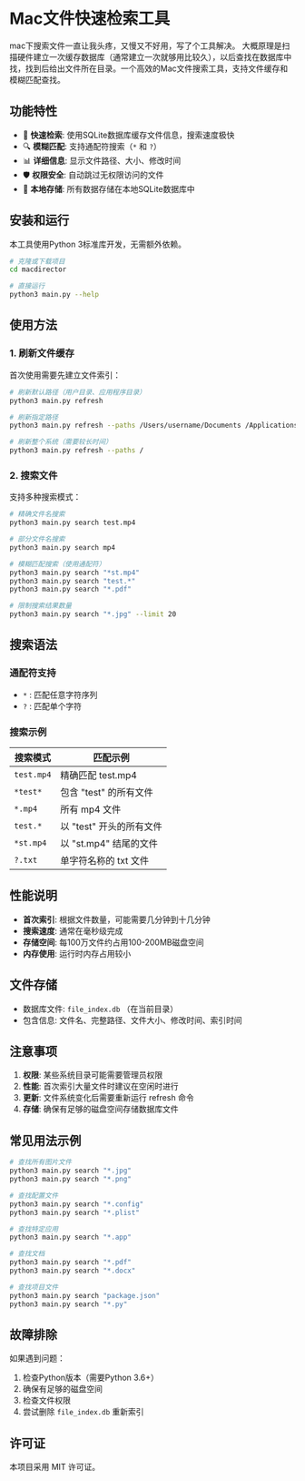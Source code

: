 # Mac文件快速检索工具


mac下搜索文件一直让我头疼，又慢又不好用，写了个工具解决。 大概原理是扫描硬件建立一次缓存数据库（通常建立一次就够用比较久），以后查找在数据库中找，找到后给出文件所在目录。一个高效的Mac文件搜索工具，支持文件缓存和模糊匹配查找。

## 功能特性

- 🚀 **快速检索**: 使用SQLite数据库缓存文件信息，搜索速度极快
- 🔍 **模糊匹配**: 支持通配符搜索（`*` 和 `?`）
- 📊 **详细信息**: 显示文件路径、大小、修改时间
- 🛡️ **权限安全**: 自动跳过无权限访问的文件
- 💾 **本地存储**: 所有数据存储在本地SQLite数据库中

## 安装和运行

本工具使用Python 3标准库开发，无需额外依赖。

```bash
# 克隆或下载项目
cd macdirector

# 直接运行
python3 main.py --help
```

## 使用方法

### 1. 刷新文件缓存

首次使用需要先建立文件索引：

```bash
# 刷新默认路径（用户目录、应用程序目录）
python3 main.py refresh

# 刷新指定路径
python3 main.py refresh --paths /Users/username/Documents /Applications

# 刷新整个系统（需要较长时间）
python3 main.py refresh --paths /
```

### 2. 搜索文件

支持多种搜索模式：

```bash
# 精确文件名搜索
python3 main.py search test.mp4

# 部分文件名搜索
python3 main.py search mp4

# 模糊匹配搜索（使用通配符）
python3 main.py search "*st.mp4"
python3 main.py search "test.*"
python3 main.py search "*.pdf"

# 限制搜索结果数量
python3 main.py search "*.jpg" --limit 20
```



## 搜索语法

### 通配符支持

- `*` : 匹配任意字符序列
- `?` : 匹配单个字符

### 搜索示例

| 搜索模式 | 匹配示例 |
|---------|---------|
| `test.mp4` | 精确匹配 test.mp4 |
| `*test*` | 包含 "test" 的所有文件 |
| `*.mp4` | 所有 mp4 文件 |
| `test.*` | 以 "test" 开头的所有文件 |
| `*st.mp4` | 以 "st.mp4" 结尾的文件 |
| `?.txt` | 单字符名称的 txt 文件 |

## 性能说明

- **首次索引**: 根据文件数量，可能需要几分钟到十几分钟
- **搜索速度**: 通常在毫秒级完成
- **存储空间**: 每100万文件约占用100-200MB磁盘空间
- **内存使用**: 运行时内存占用较小

## 文件存储

- 数据库文件: `file_index.db` （在当前目录）
- 包含信息: 文件名、完整路径、文件大小、修改时间、索引时间

## 注意事项

1. **权限**: 某些系统目录可能需要管理员权限
2. **性能**: 首次索引大量文件时建议在空闲时进行
3. **更新**: 文件系统变化后需要重新运行 refresh 命令
4. **存储**: 确保有足够的磁盘空间存储数据库文件

## 常见用法示例

```bash
# 查找所有图片文件
python3 main.py search "*.jpg"
python3 main.py search "*.png"

# 查找配置文件
python3 main.py search "*.config"
python3 main.py search "*.plist"

# 查找特定应用
python3 main.py search "*.app"

# 查找文档
python3 main.py search "*.pdf"
python3 main.py search "*.docx"

# 查找项目文件
python3 main.py search "package.json"
python3 main.py search "*.py"
```

## 故障排除

如果遇到问题：

1. 检查Python版本（需要Python 3.6+）
2. 确保有足够的磁盘空间
3. 检查文件权限
4. 尝试删除 `file_index.db` 重新索引

## 许可证

本项目采用 MIT 许可证。 
